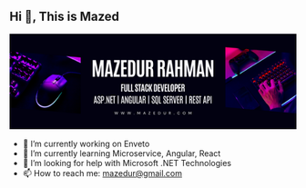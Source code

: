 ## Hi 👋, This is Mazed
![Banner Image](banner.png)
<!--
**isrt09/isrt09** is a ✨ _special_ ✨ repository because its `README.md` (this file) appears on your GitHub profile.

Here are some ideas to get you started:
- 👯 I’m looking to collaborate on 
- 💬 Ask me about ...
- 😄 Pronouns: ...
- ⚡ Fun fact: ...
-->
- 🔭 I’m currently working on Enveto
- 🌱 I’m currently learning Microservice, Angular, React
- 🤔 I’m looking for help with Microsoft .NET Technologies
- 📫 How to reach me: mazedur@gmail.com


